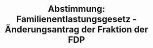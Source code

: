 ---
abstimmung:
  abstimmung: 2
  bundestagssitzung: 186
  legislaturperiode: 19
categories:
- Todo
data:
- title: Abstimmungsergebnis 20201029_2-data.pdf
  url: /res/2021-btw/abstimmungsergebnisse/20201029_2-data.pdf
- title: Abstimmungsergebnis 20201029_2_xls-data.xlsx
  url: /res/2021-btw/abstimmungsergebnisse/20201029_2_xls-data.xlsx
- title: Abstimmungsergebnis 20201029_2_xls-data.csv
  url: /res/2021-btw/abstimmungsergebnisse/csv/20201029_2_xls-data.csv
ergebnis:
  afd:
    enthaltung: 0
    gesamt: 89
    ja: 0
    nein: 74
    nichtabgegeben: 15
    ungueltig: 0
  bü90/gr:
    enthaltung: 0
    gesamt: 67
    ja: 0
    nein: 62
    nichtabgegeben: 5
    ungueltig: 0
  cdu/csu:
    enthaltung: 0
    gesamt: 246
    ja: 229
    nein: 0
    nichtabgegeben: 17
    ungueltig: 0
  die linke.:
    enthaltung: 0
    gesamt: 69
    ja: 0
    nein: 62
    nichtabgegeben: 7
    ungueltig: 0
  fdp:
    enthaltung: 4
    gesamt: 80
    ja: 67
    nein: 1
    nichtabgegeben: 8
    ungueltig: 0
  file: 20201029_2_xls-data.xlsx
  fraktionslos:
    enthaltung: 0
    gesamt: 6
    ja: 0
    nein: 1
    nichtabgegeben: 5
    ungueltig: 0
  spd:
    enthaltung: 2
    gesamt: 151
    ja: 134
    nein: 9
    nichtabgegeben: 6
    ungueltig: 0
layout: abstimmung
links:
- title: Link zu bundestag.de
  url: https://www.bundestag.de/parlament/plenum/abstimmung/abstimmung?id=552
preview: 'Deutscher Bundestag


  186. Sitzung des Deutschen Bundestages

  am Donnerstag, 29. Oktober 2020

  Endgültiges Ergebnis der Namentlichen Abstimmung Nr. 2


  Beschlussempfehlung des Auswärtigen Ausschusses (3. Ausschuss)

  zu dem Antrag der Bundesregierung

  Fortsetzung des Einsatzes bewaffneter deutscher Streitkräfte - Stabilisierung sichern,

  Wiedererstarken des IS verhindern, Versöhnung fördern in Irak und Syrien

  - Drucksachen 19/22207 und 19/23212'
tags:
- Todo
title: 'Abstimmung: Familienentlastungsgesetz - Änderungsantrag der Fraktion der FDP'
---